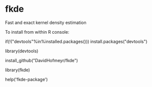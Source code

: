 # fkde
Fast and exact kernel density estimation

To install from within R console:

if(!("devtools"%in%installed.packages())) install.packages("devtools")

library(devtools)

install_github("DavidHofmeyr/fkde")

library(fkde)

help('fkde-package')
